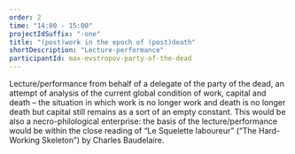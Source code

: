 ```yaml
---
order: 2
time: "14:00 - 15:00"
projectIdSuffix: "-one"
title: "(post)work in the epoch of (post)death"
shortDescription: "Lecture-performance"
participantId: max-evstropov-party-of-the-dead
---
```


Lecture/performance from behalf of a delegate of the party of the dead, an attempt of analysis of the current global condition of work, capital and death – the situation in which work is no longer work and death is no longer death but capital still remains as a sort of an empty constant. This would be also a necro-philological enterprise: the basis of the lecture/performance would be within the close reading of “Le Squelette laboureur” (“The Hard-Working Skeleton”) by Charles Baudelaire.
